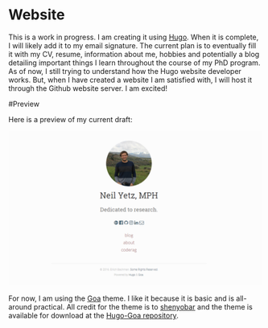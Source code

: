 # Website
This is a work in progress. I am creating it using [Hugo](https://gohugo.io/). When it is complete, I will likely add it to my email signature. The current plan is to eventually fill it with my CV, resume, information about me, hobbies and potentially a blog detailing important things I learn throughout the course of my PhD program. As of now, I still trying to understand how the Hugo website developer works. But, when I have created a website I am satisfied with, I will host it through the Github website server. I am excited! 

#Preview

Here is a preview of my current draft:

![](example.PNG)

For now, I am using the [Goa](https://themes.gohugo.io/hugo-goa/) theme. I like it because it is basic and is all-around practical. All credit for the theme is to [shenyobar](https://github.com/shenoybr) and the theme is available for download at the [Hugo-Goa repository](https://github.com/shenoybr/hugo-goa).
